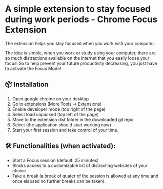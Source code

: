 # A simple extension to stay focused during work periods - Chrome Focus Extension

The extension helps you stay focused when you work with your computer.

The idea is simple, when you work or study using your computer, there are so much distractions available on the internet that you easily loose your focus! So to help prevent your future productivity decreasing, you just have to activate the Focus Mode!

## 📦 Installation

1. Open google chrome on your desktop
2. Go to extensions (More Tools -> Extensions)
3. Enable developer mode (top right of the page)
4. Select load unpacked (top left of the page)
5. Move to the extension dist folder in the downloaded git repo
6. Select (the application should start working now)
7. Start your first session and take control of your time.

## 🛠️ Functionalities (when activated):

- Start a Focus session (default: 25 minutes)
- Blocks access to a customizable list of distracting websites of your choice
- Take a break (a break of quater of the session is allowed at any time and once elapsed no further breaks can be taken).


